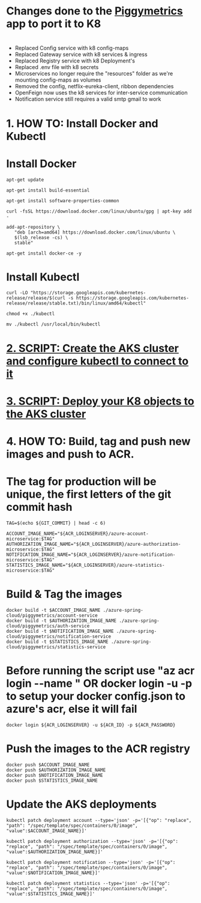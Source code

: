 # 
# Changes done to the <a href="https://github.com/Dejanvuk/PiggyMetrics-Upgraded">Piggymetrics<a> app to port it to K8
#

- Replaced Config service with k8 config-maps
- Replaced Gateway service with k8 services & ingress
- Replaced Registry service with k8 Deployment's
- Replaced .env file with k8 secrets
- Microservices no longer require the "resources" folder as we're mounting config-maps as volumes
- Removed the config, netflix-eureka-client, ribbon dependencies
- OpenFeign now uses the k8 services for inter-service communication
- Notification service still requires a valid smtp gmail to work

# 
# 1. HOW TO: Install Docker and Kubectl
#

# Install Docker
```
apt-get update
```

```
apt-get install build-essential
```
```
apt-get install software-properties-common
```
```
curl -fsSL https://download.docker.com/linux/ubuntu/gpg | apt-key add -
```
```
add-apt-repository \
   "deb [arch=amd64] https://download.docker.com/linux/ubuntu \
   $(lsb_release -cs) \
   stable"
```
```
apt-get install docker-ce -y
```

# Install Kubectl
```
curl -LO "https://storage.googleapis.com/kubernetes-release/release/$(curl -s https://storage.googleapis.com/kubernetes-release/release/stable.txt)/bin/linux/amd64/kubectl"
```
```
chmod +x ./kubectl
```
```
mv ./kubectl /usr/local/bin/kubectl
```

# 
# [2. SCRIPT: Create the AKS cluster and configure kubectl to connect to it](aks/setup-prod.sh)
#

# 
# [3. SCRIPT: Deploy your K8 objects to the AKS cluster](kube/deploy-prod.sh)
#

# 
# 4. HOW TO: Build, tag and push new images and push to ACR.
#

# The tag for production will be unique, the first letters of the git commit hash
```
TAG=$(echo ${GIT_COMMIT} | head -c 6)
```
```
ACCOUNT_IMAGE_NAME="${ACR_LOGINSERVER}/azure-account-microservice:$TAG"
AUTHORIZATION_IMAGE_NAME="${ACR_LOGINSERVER}/azure-authorization-microservice:$TAG"
NOTIFICATION_IMAGE_NAME="${ACR_LOGINSERVER}/azure-notification-microservice:$TAG"
STATISTICS_IMAGE_NAME="${ACR_LOGINSERVER}/azure-statistics-microservice:$TAG"
```

# Build & Tag the images 
```
docker build -t $ACCOUNT_IMAGE_NAME ./azure-spring-cloud/piggymetrics/account-service
docker build -t $AUTHORIZATION_IMAGE_NAME ./azure-spring-cloud/piggymetrics/auth-service
docker build -t $NOTIFICATION_IMAGE_NAME ./azure-spring-cloud/piggymetrics/notification-service
docker build -t $STATISTICS_IMAGE_NAME ./azure-spring-cloud/piggymetrics/statistics-service
```

# Before running the script use "az acr login --name <acrName>" OR docker login <acrName> -u <acrId> -p <acrPassword> to setup your docker config.json to azure's acr, else it will fail
```
docker login ${ACR_LOGINSERVER} -u ${ACR_ID} -p ${ACR_PASSWORD}
```

# Push the images to the ACR registry
```
docker push $ACCOUNT_IMAGE_NAME
docker push $AUTHORIZATION_IMAGE_NAME
docker push $NOTIFICATION_IMAGE_NAME
docker push $STATISTICS_IMAGE_NAME
```

# Update the AKS deployments

```
kubectl patch deployment account --type='json' -p='[{"op": "replace", "path": "/spec/template/spec/containers/0/image", "value":$ACCOUNT_IMAGE_NAME}]' 
```

```
kubectl patch deployment authorization --type='json' -p='[{"op": "replace", "path": "/spec/template/spec/containers/0/image", "value":$AUTHORIZATION_IMAGE_NAME}]' 
```

```
kubectl patch deployment notification --type='json' -p='[{"op": "replace", "path": "/spec/template/spec/containers/0/image", "value":$NOTIFICATION_IMAGE_NAME}]' 
```

```
kubectl patch deployment statistics --type='json' -p='[{"op": "replace", "path": "/spec/template/spec/containers/0/image", "value":$STATISTICS_IMAGE_NAME}]' 
```






